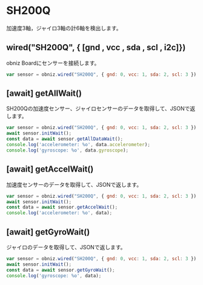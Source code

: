 # SH200Q

加速度3軸，ジャイロ3軸の計6軸を検出します。


## wired("SH200Q", { [gnd , vcc , sda , scl , i2c]})
obniz Boardにセンサーを接続します。

```javascript
var sensor = obniz.wired("SH200Q", { gnd: 0, vcc: 1, sda: 2, scl: 3 });
```



## [await] getAllWait()

SH200Qの加速度センサー、ジャイロセンサーのデータを取得して、JSONで返します。

```javascript
var sensor = obniz.wired("SH200Q", { gnd: 0, vcc: 1, sda: 2, scl: 3 });
await sensor.initWait();
const data = await sensor.getAllDataWait();
console.log('accelerometer: %o', data.accelerometer);
console.log('gyroscope: %o', data.gyroscope);
```

## [await] getAccelWait()

加速度センサーのデータを取得して、JSONで返します。

```javascript
var sensor = obniz.wired("SH200Q", { gnd: 0, vcc: 1, sda: 2, scl: 3 });
await sensor.initWait();
const data = await sensor.getAccelWait();
console.log('accelerometer: %o', data);
```
## [await] getGyroWait()

ジャイロのデータを取得して、JSONで返します。

```javascript
var sensor = obniz.wired("SH200Q", { gnd: 0, vcc: 1, sda: 2, scl: 3 });
await sensor.initWait();
const data = await sensor.getGyroWait();
console.log('gyroscope: %o', data);
```